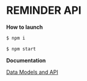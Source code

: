 # REMINDER API

**How to launch**


```sh
$ npm i
```

```sh
$ npm start
```

**Documentation**

[Data Models and API](docs/)